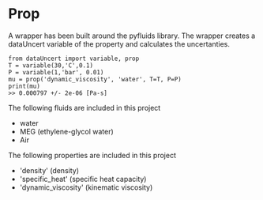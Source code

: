 # Prop

A wrapper has been built around the pyfluids library. The wrapper creates a dataUncert variable of the property and calculates the uncertanties.

```
from dataUncert import variable, prop
T = variable(30,'C',0.1)
P = variable(1,'bar', 0.01)
mu = prop('dynamic_viscosity', 'water', T=T, P=P)
print(mu)
>> 0.000797 +/- 2e-06 [Pa-s]
```

The following fluids are included in this project
 - water
 - MEG (ethylene-glycol water)
 - Air

The following properties are included in this project
 - 'density' (density)
 - 'specific_heat' (specific heat capacity)
 - 'dynamic_viscosity' (kinematic viscosity)


